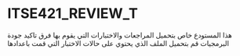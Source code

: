 # ITSE421_REVIEW_T
هذا المستودع خاص بتحميل المراجعات والاختبارات التي  يقوم بها فرق تاكيد جودة البرمجيات
قم بتحميل الملف الذي يحتوي على حالات الاختبار التي قمت باعدادها
